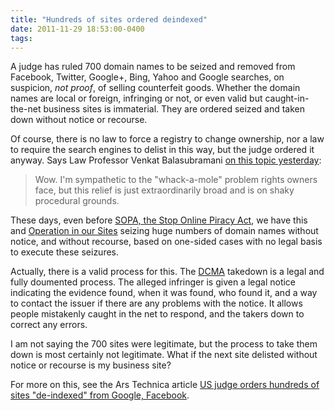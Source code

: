 ```yaml
---
title: "Hundreds of sites ordered deindexed"
date: 2011-11-29 18:53:00-0400
tags: 
---
```


A judge has ruled 700 domain names to be seized and removed from Facebook, Twitter, Google+, Bing, Yahoo and Google searches, on suspicion, *not proof*, of selling counterfeit goods.  Whether the domain names are local or foreign, infringing or not, or even valid but caught-in-the-net business sites is immaterial.  They are ordered seized and taken down without notice or recourse.

Of course, there is no law to force a registry to change ownership, nor a law to require the search engines to delist in this way, but the judge ordered it anyway. Says Law Professor Venkat Balasubramani [on this topic yesterday](http://blog.ericgoldman.org/archives/2011/11/court_oks_priva.htm):

> Wow.  I'm sympathetic to the "whack-a-mole" problem rights owners face, but this relief is just extraordinarily broad and is on shaky procedural grounds.

These days, even before [SOPA, the Stop Online Piracy Act](http://en.wikipedia.org/wiki/Stop_Online_Piracy_Act), we have this and [Operation in our Sites](http://en.wikipedia.org/wiki/Operation_In_Our_Sites_v._2.0) seizing huge numbers of domain names without notice, and without recourse, based on one-sided cases with no legal basis to execute these seizures.

Actually, there is a valid process for this.  The [DCMA](http://en.wikipedia.org/wiki/Digital_Millennium_Copyright_Act) takedown is a legal and fully doumented process.  The alleged infringer is given a legal notice indicating the evidence found, when it was found, who found it, and a way to contact the issuer if there are any problems with the notice. It allows people mistakenly caught in the net to respond, and the takers down to correct any errors.

I am not saying the 700 sites were legitimate, but the process to take them down is most certainly not legitimate. What if the next site delisted without notice or recourse is my business site?

For more on this, see the Ars Technica article [US judge orders hundreds of sites "de-indexed" from Google, Facebook](http://en.wikipedia.org/wiki/Digital_Millennium_Copyright_Act).

